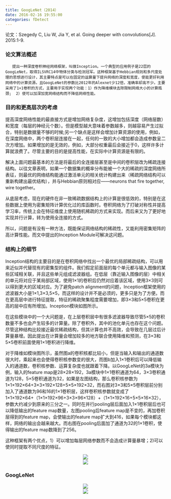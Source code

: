 ```yaml
---
title: GoogLeNet（2014）
date: 2016-02-16 19:55:00
categories: fDetect
---
```


<script type="text/javascript" src="http://cdn.mathjax.org/mathjax/latest/MathJax.js?config=default"></script>

论文：Szegedy C, Liu W, Jia Y, et al. Going deeper with convolutions[J]. 2015:1-9.

### 论文算法概述

       提出一种深度卷积神经网络框架，叫做Inception。一个典型的应用例子是22层的GoogLeNet，取得ILSVRC14中物体分类与检测冠军。这种框架基于Hebbian规则和多尺度处理的思想进行设计，其主要特点是可以在固定的运算量下提升网络的深度和宽度，使能更好利用网络中的计算资源。且GoogLeNet的参数比2012年的Alexnet少12倍，准确率却高不少。主要采用了1×1卷积的方式，主要用于实现两个功能：1）作为降维模块去除限制网络大小的计算瓶颈;  2）使可以加深加宽网络结构而不降低网络性能。

### 目的和更高层次的考虑

   提高深度网络性能的最直接方式是增加网络复杂度，这增加包括深度（网络层数）和宽度（每层的神经元个数）。但是模型越大意味着参数越多，则越容易产生过拟合，特别是数据量不够的时候;另一个缺点是这样会增加计算资源的使用，例如，在深度网络中，两个卷积层连接在一起，任何的一致的大小增加都会造成参数呈二次方增加。如果增加的是无效的，例如，大部分权重最后会接近于0，这样许多计算就浪费了。尽管主要的目的是提高性能，在实际中计算资源是有限的。

   解决上面问题最基本的方法是将最后的全连接层甚至是中间的卷积层改为稀疏连接结构。以往文章表明，如果一个数据集的概率分布能被一个大的稀疏的深度网络所表征，则最优的网络结构能通过激活单元的相关统计构建出来（稀疏网络结构可以重新构建出最优结构），并与Hebbian原则相对应——neurons that fire together, wire together。
   
   从底层考虑，现在的硬件在非一致稀疏数据结构上的计算是很低效的，特别是在这些数据上使用为密集矩阵计算优化过的库函数时。卷积网络为了打破对称性并提高学习率，传统上会在特征维度上使用随机稀疏的方式来实现。而后来又为了更好地实现并行计算，转为使用全连接的方式。

   所以，问题是有没有一种方法，既能保证网络结构的稀疏性，又能利用密集矩阵的高计算性能。而文中提出的Inception Module可解决这问题。


### 结构上的细节

   Inception结构的主要目的是在卷积网络中找出一个最优的局部稀疏结构，可以用来近似并代替现有的密集型的组件。我们假定前面层的每个单元都与输入图像的某些区域相关联，并且这些单元组成滤波器组。在低层（靠近输入图像的层）中相关的单元将对应于某局部区域，使用1×1的卷积后仍然对应着该区域，使用3×3则可以得到更大的区域对应。为了避免patch alignment的问题，Inception框架使用的滤波器大小是1×1,3×3,5×5，而这样的设计并不是必须的，更多只是为了方便。而在更高层中进行特征提取，特征的稀疏聚集程度需要增加，即3×3和5×5卷积在更高的层中应有所增加。Inception模块如图所示。

   在这些模块中的一个大问题是，在上层卷积层中有很多滤波器导致尽管5×5的卷积数量不多也会产生较多的计算量。除了卷积外，其中的池化单元也存在这个问题。尽管这种结构比较接近最优稀疏结构，但其计算也并不高效，会导致在几层过后计算量暴增。因此提出在计算量会增加较多的地方联合使用降维和预测，在3×3和5×5卷积前面使用1×1卷积进行降维。
   
   对于降维如模块图所示，虽然图a的卷积核都比较小，但是当输入和输出的通道数很大时，乘起来也会使得卷积核参数变的很大，而图b加入1×1卷积后可以降低输入的通道数，卷积核参数、运算复杂度也就跟着下降。以GoogLeNet的3a模块为例，输入的feature map是28×28×192，3a模块中1×1卷积通道为64，3×3卷积通道为128，5×5卷积通道为32，如果是左图结构，那么卷积核参数为1×1×192×64+3×3×192×128+5×5×192×32，而右图对3×3和5×5卷积层前分别加入了通道数为96和16的1×1卷积层，这样卷积核参数就变成了1×1×192×64+（1×1×192×96+3×3×96×128）+（1×1×192×16+5×5×16×32），参数大约减少到原来的三分之一。同时在并行pooling层后面加入1×1卷积层后也可以降低输出的feature map数量，左图pooling后feature map是不变的，再加卷积层得到的feature map，会使输出的feature map扩大到416，如果每个模块都这样，网络的输出会越来越大。而右图在pooling后面加了通道为32的1×1卷积，使得输出的feature map数降到了256。

   这种框架有两个优点，1）可以增加每层网络参数而不会造成计算量暴增；2)可以使同时提取不同尺度的特征。

<center><img src="{{ site.baseurl }}/images/pdDetect/googlenet1.png"></center>

<center><img src="{{ site.baseurl }}/images/pdDetect/googlenet2.png"></center>

### GoogLeNet

<center><img src="{{ site.baseurl }}/images/pdDetect/googlenet3.png"></center>

<center><img src="{{ site.baseurl }}/images/pdDetect/googlenet4.png"></center>

